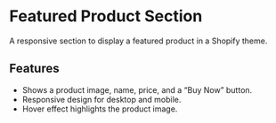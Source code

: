 # Featured Product Section

A responsive section to display a featured product in a Shopify theme.

## Features

- Shows a product image, name, price, and a “Buy Now” button.
- Responsive design for desktop and mobile.
- Hover effect highlights the product image.

